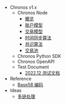 - Chronos v1.x
  - Chronos Node
    - [概览](/v1.x/Node/概览.md)
    - [账户模型](/v1.x/Node/账户模型.md)
    - [交易模型](/v1.x/Node/交易模型.md)
    - [时间同步算法](/v1.x/Node/时间同步算法.md)
    - [共识算法](/v1.x/Node/共识算法.md)
    - [交易池](/v1.x/Node/交易池.md)
  - Chronos Python SDK
  - Chronos OpenAPI
  - Test Document
    - [2022.12 测试文档](/test/2022.12.md)
- Reference
  - [Base58 编码](/reference/base58.md)
- Ideas
  - [多链处理](/ideas/mult-chain.md)